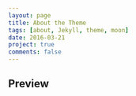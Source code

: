 ```yaml
---
layout: page
title: About the Theme
tags: [about, Jekyll, theme, moon]
date: 2016-03-21
project: true
comments: false
---
```

## Preview


